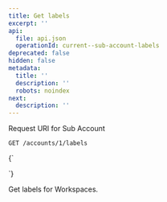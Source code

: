 ```yaml
---
title: Get labels
excerpt: ''
api:
  file: api.json
  operationId: current--sub-account-labels
deprecated: false
hidden: false
metadata:
  title: ''
  description: ''
  robots: noindex
next:
  description: ''
---
```

Request URI for Sub Account

```
GET /accounts/1/labels
```

<HTMLBlock>{`
<div></div>

<style></style>
`}</HTMLBlock>

Get labels for Workspaces.